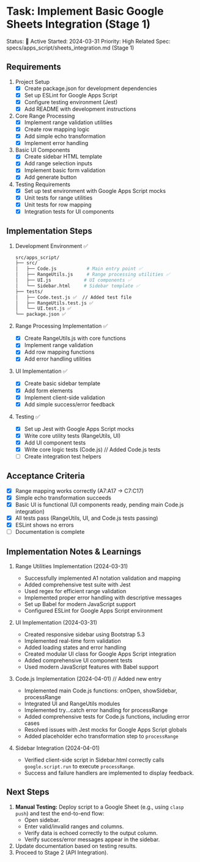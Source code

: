 # Task: Implement Basic Google Sheets Integration (Stage 1)

Status: 🔄 Active
Started: 2024-03-31
Priority: High
Related Spec: specs/apps_script/sheets_integration.md (Stage 1)

## Requirements

1. Project Setup
   - [x] Create package.json for development dependencies
   - [x] Set up ESLint for Google Apps Script
   - [x] Configure testing environment (Jest)
   - [x] Add README with development instructions

2. Core Range Processing
   - [x] Implement range validation utilities
   - [x] Create row mapping logic
   - [x] Add simple echo transformation
   - [x] Implement error handling

3. Basic UI Components
   - [x] Create sidebar HTML template
   - [x] Add range selection inputs
   - [x] Implement basic form validation
   - [x] Add generate button

4. Testing Requirements
   - [x] Set up test environment with Google Apps Script mocks
   - [x] Unit tests for range utilities
   - [x] Unit tests for row mapping
   - [x] Integration tests for UI components

## Implementation Steps

1. Development Environment ✅
   ```bash
   src/apps_script/
   ├── src/
   │   ├── Code.js           # Main entry point ✅
   │   ├── RangeUtils.js     # Range processing utilities ✅
   │   ├── UI.js            # UI components ✅
   │   └── Sidebar.html     # Sidebar template ✅
   ├── tests/
   │   ├── Code.test.js ✅  // Added test file
   │   ├── RangeUtils.test.js ✅
   │   └── UI.test.js ✅
   └── package.json ✅
   ```

2. Range Processing Implementation ✅
   - [x] Create RangeUtils.js with core functions
   - [x] Implement range validation
   - [x] Add row mapping functions
   - [x] Add error handling utilities

3. UI Implementation ✅
   - [x] Create basic sidebar template
   - [x] Add form elements
   - [x] Implement client-side validation
   - [x] Add simple success/error feedback

4. Testing ✅
   - [x] Set up Jest with Google Apps Script mocks
   - [x] Write core utility tests (RangeUtils, UI)
   - [x] Add UI component tests
   - [x] Write core logic tests (Code.js) // Added Code.js tests
   - [ ] Create integration test helpers

## Acceptance Criteria
- [x] Range mapping works correctly (A7:A17 → C7:C17)
- [x] Simple echo transformation succeeds
- [x] Basic UI is functional (UI components ready, pending main Code.js integration)
- [x] All tests pass (RangeUtils, UI, and Code.js tests passing)
- [x] ESLint shows no errors
- [ ] Documentation is complete

## Implementation Notes & Learnings
1. Range Utilities Implementation (2024-03-31)
   - Successfully implemented A1 notation validation and mapping
   - Added comprehensive test suite with Jest
   - Used regex for efficient range validation
   - Implemented proper error handling with descriptive messages
   - Set up Babel for modern JavaScript support
   - Configured ESLint for Google Apps Script environment

2. UI Implementation (2024-03-31)
   - Created responsive sidebar using Bootstrap 5.3
   - Implemented real-time form validation
   - Added loading states and error handling
   - Created modular UI class for Google Apps Script integration
   - Added comprehensive UI component tests
   - Used modern JavaScript features with Babel support

3. Code.js Implementation (2024-04-01) // Added new entry
   - Implemented main Code.js functions: onOpen, showSidebar, processRange
   - Integrated UI and RangeUtils modules
   - Implemented try...catch error handling for processRange
   - Added comprehensive tests for Code.js functions, including error cases
   - Resolved issues with Jest mocks for Google Apps Script globals
   - Added placeholder echo transformation step to `processRange`

4. Sidebar Integration (2024-04-01)
   - Verified client-side script in Sidebar.html correctly calls `google.script.run` to execute `processRange`.
   - Success and failure handlers are implemented to display feedback.

## Next Steps
1. **Manual Testing:** Deploy script to a Google Sheet (e.g., using `clasp push`) and test the end-to-end flow:
   - Open sidebar.
   - Enter valid/invalid ranges and columns.
   - Verify data is echoed correctly to the output column.
   - Verify success/error messages appear in the sidebar.
2. Update documentation based on testing results.
3. Proceed to Stage 2 (API Integration). 